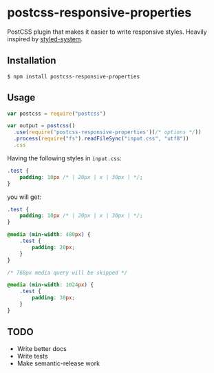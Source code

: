 # postcss-responsive-properties

PostCSS plugin that makes it easier to write responsive styles.
Heavily inspired by [styled-system](https://github.com/jxnblk/styled-system).

## Installation

```console
$ npm install postcss-responsive-properties
```

## Usage

```js
var postcss = require("postcss")

var output = postcss()
  .use(require('postcss-responsive-properties')(/* options */))
  .process(require("fs").readFileSync("input.css", "utf8"))
  .css
```

Having the following styles in `input.css`:

```css
.test {
    padding: 10px /* | 20px | x | 30px | */;
}
```

you will get:

```css
.test {
    padding: 10px /* | 20px | x | 30px | */;
}

@media (min-width: 480px) {
    .test {
        padding: 20px;
    }
}

/* 768px media query will be skipped */

@media (min-width: 1024px) {
    .test {
        padding: 30px;
    }
}
```

## TODO

- Write better docs
- Write tests
- Make semantic-release work